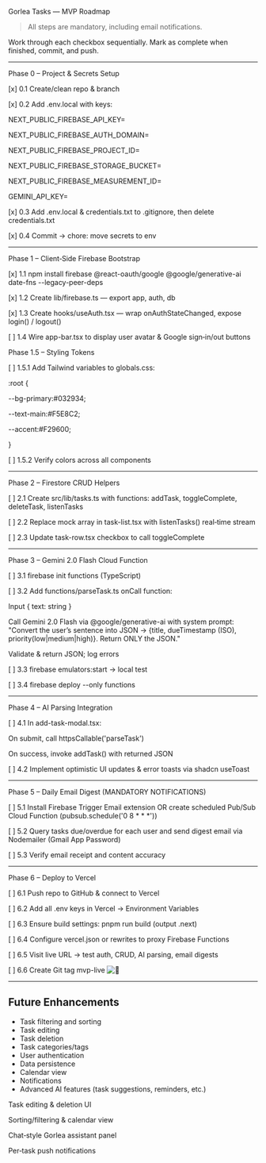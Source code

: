 Gorlea Tasks — MVP Roadmap

  

> All steps are mandatory, including email notifications.

Work through each checkbox sequentially. Mark as complete when finished, commit, and push.

  

  

  

  

---

  

Phase 0 – Project & Secrets Setup

  

[x] 0.1 Create/clean repo & branch

  

[x] 0.2 Add .env.local with keys:

  

NEXT_PUBLIC_FIREBASE_API_KEY=

  

NEXT_PUBLIC_FIREBASE_AUTH_DOMAIN=

  

NEXT_PUBLIC_FIREBASE_PROJECT_ID=

  

NEXT_PUBLIC_FIREBASE_STORAGE_BUCKET=

  

NEXT_PUBLIC_FIREBASE_MEASUREMENT_ID=

  

GEMINI_API_KEY=

  

  

[x] 0.3 Add .env.local & credentials.txt to .gitignore, then delete credentials.txt

  

[x] 0.4 Commit → chore: move secrets to env

  

  

  

---

  

Phase 1 – Client‑Side Firebase Bootstrap

  

[x] 1.1 npm install firebase @react-oauth/google @google/generative-ai date-fns --legacy-peer-deps

  

[x] 1.2 Create lib/firebase.ts — export app, auth, db

  

[x] 1.3 Create hooks/useAuth.tsx — wrap onAuthStateChanged, expose login() / logout()

  

[ ] 1.4 Wire app-bar.tsx to display user avatar & Google sign‑in/out buttons

  

  

Phase 1.5 – Styling Tokens

  

[ ] 1.5.1 Add Tailwind variables to globals.css:

  

:root {

--bg-primary:#032934;

--text-main:#F5E8C2;

--accent:#F29600;

}

  

[ ] 1.5.2 Verify colors across all components

  

  

  

---

  

Phase 2 – Firestore CRUD Helpers

  

[ ] 2.1 Create src/lib/tasks.ts with functions: addTask, toggleComplete, deleteTask, listenTasks

  

[ ] 2.2 Replace mock array in task-list.tsx with listenTasks() real‑time stream

  

[ ] 2.3 Update task-row.tsx checkbox to call toggleComplete

  

  

  

---

  

Phase 3 – Gemini 2.0 Flash Cloud Function

  

[ ] 3.1 firebase init functions (TypeScript)

  

[ ] 3.2 Add functions/parseTask.ts onCall function:

  

Input { text: string }

  

Call Gemini 2.0 Flash via @google/generative-ai with system prompt: "Convert the user’s sentence into JSON → {title, dueTimestamp (ISO), priority(low|medium|high)}. Return ONLY the JSON."

  

Validate & return JSON; log errors

  

  

[ ] 3.3 firebase emulators:start → local test

  

[ ] 3.4 firebase deploy --only functions

  

  

  

---

  

Phase 4 – AI Parsing Integration

  

[ ] 4.1 In add-task-modal.tsx:

  

On submit, call httpsCallable('parseTask')

  

On success, invoke addTask() with returned JSON

  

  

[ ] 4.2 Implement optimistic UI updates & error toasts via shadcn useToast

  

  

  

---

  

Phase 5 – Daily Email Digest (MANDATORY NOTIFICATIONS)

  

[ ] 5.1 Install Firebase Trigger Email extension OR create scheduled Pub/Sub Cloud Function (pubsub.schedule('0 8 * * *'))

  

[ ] 5.2 Query tasks due/overdue for each user and send digest email via Nodemailer (Gmail App Password)

  

[ ] 5.3 Verify email receipt and content accuracy

  

  

  

---

  

Phase 6 – Deploy to Vercel

  

[ ] 6.1 Push repo to GitHub & connect to Vercel

  

[ ] 6.2 Add all .env keys in Vercel → Environment Variables

  

[ ] 6.3 Ensure build settings: pnpm run build (output .next)

  

[ ] 6.4 Configure vercel.json or rewrites to proxy Firebase Functions

  

[ ] 6.5 Visit live URL → test auth, CRUD, AI parsing, email digests

  

[ ] 6.6 Create Git tag mvp-live  ![🎉](https://fonts.gstatic.com/s/e/notoemoji/16.0/1f389/72.png)

  

  

  

---

  

## Future Enhancements

- Task filtering and sorting
- Task editing
- Task deletion
- Task categories/tags
- User authentication
- Data persistence
- Calendar view
- Notifications
- Advanced AI features (task suggestions, reminders, etc.)

  

Task editing & deletion UI

  

Sorting/filtering & calendar view

  

Chat‑style Gorlea assistant panel

  

Per‑task push notifications
